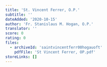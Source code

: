 ```yaml
---
title: 'St. Vincent Ferrer, O.P.'
subtitle: ''
dateAdded: '2020-10-15'
author: 'Fr. Stanislaus M. Hogan, O.P.'
translator: ''
score: 0
rating: 0
files:
  - archiveId: 'saintvincentferr00hogauoft'
    pdfFile: 'St Vincent Ferrer, OP.pdf'
storeLinks: []
---
```



